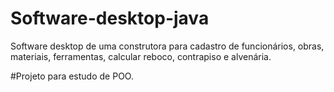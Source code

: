 # Software-desktop-java
Software desktop de uma construtora para cadastro de funcionários, obras, materiais, ferramentas, calcular reboco, contrapiso e alvenária.</br>

#Projeto para estudo de POO.

